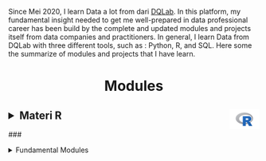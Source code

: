 Since Mei 2020, I learn Data a lot from dari <a href="https://dqlab.id/">DQLab</a>. In this platform, my fundamental insight needed to get me well-prepared in data professional career has been build by the complete and updated modules and projects itself from data companies and practitioners. In general, I learn Data from DQLab with three different tools, such as : Python, R, and SQL. Here some the summarize of modules and projects that I have learn.

<h1 align="center">Modules</h1>
<!-- ![R](Figure/R-logo.png) -->

## <details><summary>Materi R <a href='README/6.png'><img src='Figure/R-logo.png' align="right" height="40" /></a></summary>
###<details><summary>Fundamental Modules</summary>
###<details><summary>Application in Industry</summary>
</details>

